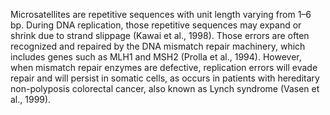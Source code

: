 

Microsatellites are repetitive sequences with unit length varying from 1–6 bp. During DNA replication, those repetitive sequences may expand or shrink due to strand slippage (Kawai et al., 1998). Those errors are often recognized and repaired by the DNA mismatch repair machinery, which includes genes such as MLH1 and MSH2 (Prolla et al., 1994). However, when mismatch repair enzymes are defective, replication errors will evade repair and will persist in somatic cells, as occurs in patients with hereditary non-polyposis colorectal cancer, also known as Lynch syndrome (Vasen et al., 1999).
